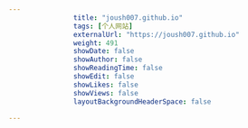 ---
                title: "joush007.github.io"
                tags: [个人网站]
                externalUrl: "https://joush007.github.io"
                weight: 491
                showDate: false
                showAuthor: false
                showReadingTime: false
                showEdit: false
                showLikes: false
                showViews: false
                layoutBackgroundHeaderSpace: false
                ---

